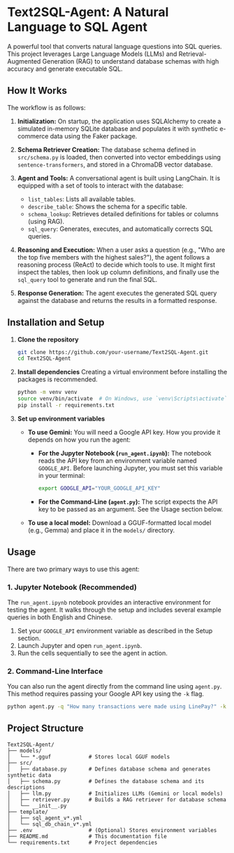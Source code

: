 # Text2SQL-Agent: A Natural Language to SQL Agent

A powerful tool that converts natural language questions into SQL queries. This project leverages Large Language Models (LLMs) and Retrieval-Augmented Generation (RAG) to understand database schemas with high accuracy and generate executable SQL.


## How It Works
The workflow is as follows:

1.  **Initialization:**
    On startup, the application uses SQLAlchemy to create a simulated in-memory SQLite database and populates it with synthetic e-commerce data using the Faker package.

2.  **Schema Retriever Creation:**
    The database schema defined in `src/schema.py` is loaded, then converted into vector embeddings using `sentence-transformers`, and stored in a ChromaDB vector database.

3.  **Agent and Tools:**
    A conversational agent is built using LangChain. It is equipped with a set of tools to interact with the database:
    - `list_tables`: Lists all available tables.
    - `describe_table`: Shows the schema for a specific table.
    - `schema_lookup`: Retrieves detailed definitions for tables or columns (using RAG).
    - `sql_query`: Generates, executes, and automatically corrects SQL queries.

4.  **Reasoning and Execution:**
    When a user asks a question (e.g., "Who are the top five members with the highest sales?"), the agent follows a reasoning process (ReAct) to decide which tools to use. It might first inspect the tables, then look up column definitions, and finally use the `sql_query` tool to generate and run the final SQL.

5.  **Response Generation:**
    The agent executes the generated SQL query against the database and returns the results in a formatted response.


## Installation and Setup
1.  **Clone the repository**
    ```bash
    git clone https://github.com/your-username/Text2SQL-Agent.git
    cd Text2SQL-Agent
    ```

2.  **Install dependencies**
    Creating a virtual environment before installing the packages is recommended.
    ```bash
    python -m venv venv
    source venv/bin/activate  # On Windows, use `venv\Scripts\activate`
    pip install -r requirements.txt
    ```

3.  **Set up environment variables**
    - **To use Gemini:**
      You will need a Google API key. How you provide it depends on how you run the agent:
      - **For the Jupyter Notebook (`run_agent.ipynb`):** The notebook reads the API key from an environment variable named `GOOGLE_API`. Before launching Jupyter, you must set this variable in your terminal:
        ```bash
        export GOOGLE_API="YOUR_GOOGLE_API_KEY"
        ```
      - **For the Command-Line (`agent.py`):** The script expects the API key to be passed as an argument. See the Usage section below.

    - **To use a local model:**
      Download a GGUF-formatted local model (e.g., Gemma) and place it in the `models/` directory.


## Usage
There are two primary ways to use this agent:

### 1. Jupyter Notebook (Recommended)
The `run_agent.ipynb` notebook provides an interactive environment for testing the agent. It walks through the setup and includes several example queries in both English and Chinese.

1.  Set your `GOOGLE_API` environment variable as described in the Setup section.
2.  Launch Jupyter and open `run_agent.ipynb`.
3.  Run the cells sequentially to see the agent in action.

### 2. Command-Line Interface
You can also run the agent directly from the command line using `agent.py`. This method requires passing your Google API key using the `-k` flag.

```bash
python agent.py -q "How many transactions were made using LinePay?" -k "YOUR_GOOGLE_API_KEY"
```

## Project Structure
```
Text2SQL-Agent/
├── models/
│   └── *.gguf            # Stores local GGUF models
├── src/
│   ├── database.py       # Defines database schema and generates synthetic data
│   ├── schema.py         # Defines the database schema and its descriptions
│   ├── llm.py            # Initializes LLMs (Gemini or local models)
│   ├── retriever.py      # Builds a RAG retriever for database schema
│   └── __init__.py
├── template/
│   ├── sql_agent_v*.yml
│   └── sql_db_chain_v*.yml
├── .env                  # (Optional) Stores environment variables
├── README.md             # This documentation file
└── requirements.txt      # Project dependencies
```